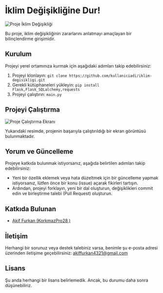 # İklim Değişikliğine Dur!

![Proje İklim Değişikliği](calistirma-resmi.png)

Bu proje, iklim değişikliğinin zararlarını anlatmayı amaçlayan bir bilinçlendirme girişimidir.

## Kurulum

Projeyi yerel ortamınıza kurmak için aşağıdaki adımları takip edebilirsiniz:

1. Projeyi klonlayın: `git clone https://github.com/kullaniciadi/iklim-degisikligi.git`
2. Gerekli kütüphaneleri yükleyin: `pip install Flask,Flask_SQLalchemy,requests`
3. Projeyi çalıştırın: `main.py`

## Projeyi Çalıştırma

![Proje Çalıştırma Ekranı](calistirma-ekrani.png)

Yukarıdaki resimde, projenin başarıyla çalıştırıldığı bir ekran görüntüsü bulunmaktadır.

## Yorum ve Güncelleme

Projeye katkıda bulunmak istiyorsanız, aşağıda belirtilen adımları takip edebilirsiniz:

- Yeni bir özellik eklemek veya hata düzeltmek için bir güncelleme yapmak istiyorsanız, lütfen önce bir konu (issue) açarak fikirleri tartışın.
- Ardından, projeyi forklayın, yeni bir dal oluşturun, değişiklikleri commit edin ve birleştirme talebi (Pull Request) oluşturun.

## Katkıda Bulunan

- [Akif Furkan (KorkmazPro28 ) ](https://github.com/KorkmazPro28)

## İletişim

Herhangi bir sorunuz veya destek talebiniz varsa, benimle şu e-posta adresi üzerinden iletişime geçebilirsiniz: akiffurkan4321@gmail.com

## Lisans

Şu anda herhangi bir lisans belirlemedik. Ancak, bu durumu daha sonra düşünebiliriz.

